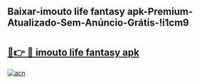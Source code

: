 
## Baixar-imouto life fantasy apk-Premium-Atualizado-Sem-Anúncio-Grátis-!i1cm9

# <h2><a href="https://andorid.site?title=imouto_life_fantasy_apk&ref=27">🔗👉 🔴 imouto life fantasy apk</a></h2>

[![acn](https://github.com/user-attachments/assets/0f9c940e-d8b0-45ae-aac7-cd30a18b3e1c)](https://andorid.site?title=imouto_life_fantasy_apk&ref=27)

